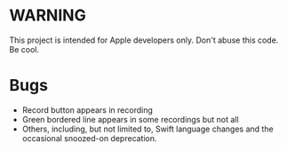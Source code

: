 # WARNING
<p>This project is intended for Apple developers only. Don't abuse this code. Be cool.</p>

# Bugs
<ul>
  <li>Record button appears in recording</li>
  <li>Green bordered line appears in some recordings but not all</li>
  <li>Others, including, but not limited to, Swift language changes and the occasional snoozed-on deprecation.</li>
</ul>